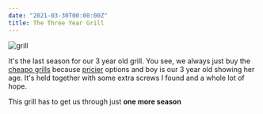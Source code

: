 ```yaml
---
date: "2021-03-30T00:00:00Z"
title: The Three Year Grill
---
```


![grill](/assets/grill.jpg)

It's the last season for our 3 year old grill. You see, we always just buy the [cheapo grills](https://amzn.to/3ub3Rgm) because [pricier](https://amzn.to/39qcprp) options and boy is our 3 year old showing her age. It's held together with some extra screws I found and a whole lot of hope.

This grill has to get us through just **one more season**
